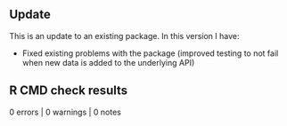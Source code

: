 ## Update
This is an update to an existing package. In this version I have:

* Fixed existing problems with the package (improved testing to not fail when new data is added to the underlying API)

## R CMD check results

0 errors | 0 warnings | 0 notes

